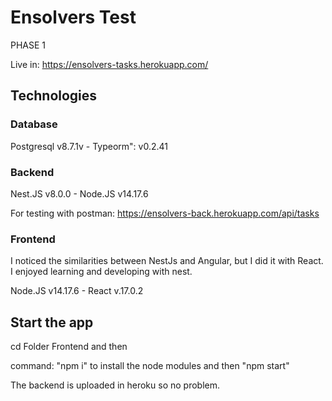 # Ensolvers Test

PHASE 1

Live in:
https://ensolvers-tasks.herokuapp.com/

## Technologies

### Database

Postgresql v8.7.1v -
Typeorm": v0.2.41

### Backend

Nest.JS v8.0.0 -
Node.JS v14.17.6

For testing with postman:
https://ensolvers-back.herokuapp.com/api/tasks

### Frontend

I noticed the similarities between NestJs and Angular, but I did it with React. I enjoyed learning and developing with nest.

Node.JS v14.17.6 -
React v.17.0.2

## Start the app

cd Folder Frontend and then

command: "npm i" to install the node modules and then
"npm start"

The backend is uploaded in heroku so no problem.
